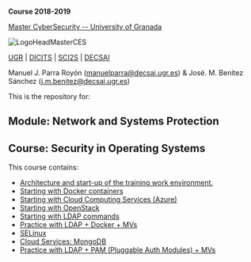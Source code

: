 **Course 2018-2019**

[Master CyberSecurity -- University of Granada](http://ucys.ugr.es/master-propio-en-ciberseguridad/)

![LogoHeadMasterCES](https://sites.google.com/site/manuparra/home/logo_master_ciber.png)


[UGR](http://www.ugr.es) | [DICITS](http://dicits.ugr.es) | [SCI2S](http://sci2s.ugr.es) | [DECSAI](http://decsai.ugr.es)

Manuel J. Parra Royón (manuelparra@decsai.ugr.es) & José. M. Benítez Sánchez (j.m.benitez@decsai.ugr.es)


This is the repository for:

## Module: Network and Systems Protection 
## Course: Security in Operating Systems

This  course contains:

- [Architecture and start-up of the training work environment.](./Practice/architecture.md)
- [Starting with Docker containers](./Docker/starting_docker.md)
- [Starting with Cloud Computing Services (Azure)](./Azure/starting_azure.md)
- [Starting with OpenStack](./OpenStack/starting_openstack.md)
- [Starting with LDAP commands](./LDAP/starting_ldap.md)
- [Practice with LDAP + Docker + MVs](./Practice/practice.md)
- [SELinux](./SELINUX/starting_SELinux.md)
- [Cloud Services: MongoDB](./MongoDB/starting_mongodb.md)
- [Practice with LDAP + PAM (Pluggable Auth Modules) + MVs](./PAM/starting_pam.md)


